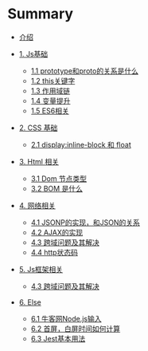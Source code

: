 # Summary

* [介绍](README.md)
* [1. Js基础]()
  * [1.1 prototype和proto的关系是什么](basic/prototype.md)
  * [1.2 this关键字](basic/this.md)
  * [1.3 作用域链](basic/scope-chain.md)  
  * [1.4 变量提升](basic/scope-up.md)  
  * [1.5 ES6相关](basic/es6.md)
* [2. CSS 基础]()
  * [2.1 display:inline-block 和 float ](css/display-float.md)
* [3. Html 相关]()
  * [ 3.1 Dom 节点类型](html/dom-nodetype.md)
  * [ 3.2 BOM 是什么](html/BOM.md)
* [4. 网络相关]()
  * [4.1 JSONP的实现，和JSON的关系](network/jsonp.md)
  * [4.2 AJAX的实现](network/ajax.md)
  * [4.3 跨域问题及其解决](network/cross-origin.md)
  * [4.4 http状态码](network/http-code.md)

* [5. Js框架相关]()
  * [4.3 跨域问题及其解决](frame/React-diff.md)
* [6. Else]()
  * [6.1 牛客网Node.js输入](else/nowCoder.md)
  * [6.2 首屏，白屏时间如何计算](else/firstScreen.md)
  * [6.3 Jest基本用法](else/jestUsage.md)



